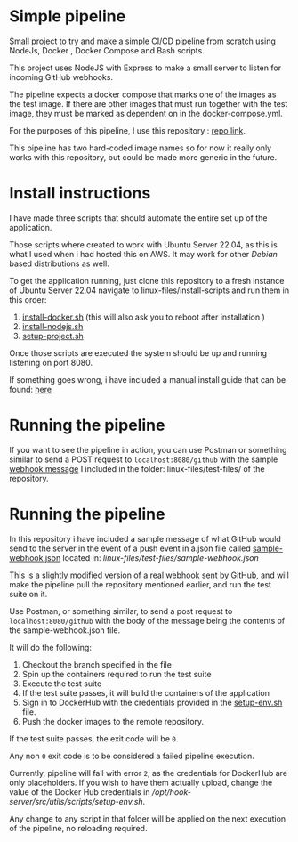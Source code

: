 # Simple pipeline

Small project to try and make a simple CI/CD pipeline from scratch using
NodeJs, Docker , Docker Compose and Bash scripts.

This project uses NodeJS with Express to make a small server to listen for
incoming GitHub webhooks.

The pipeline expects a docker compose that marks one of the images as the test
image. If there are other images that must run together with the test image,
they must be marked as dependent on in the docker-compose.yml.

For the purposes of this pipeline, I use this repository :
[repo link](https://github.com/DryDish/assignment-tests-mandatory).

This pipeline has two hard-coded image names so for now it really only works
with this repository, but could be made more generic in the future.

# Install instructions

I have made three scripts that should automate the entire set up of the
application.

Those scripts where created to work with Ubuntu Server 22.04, as this is what I
used when i had hosted this on AWS. It may work for other _Debian_ based
distributions as well.

To get the application running, just clone this repository to a fresh instance
of Ubuntu Server 22.04 navigate to linux-files/install-scripts and run them in
this order:

1. [install-docker.sh](linux-files/install-scripts/install-docker.sh) (this will also ask you to reboot after installation )
2. [install-nodejs.sh](linux-files/install-scripts/install-nodejs.sh)
3. [setup-project.sh](linux-files/install-scripts/setup-project.sh)

Once those scripts are executed the system should be up and running listening
on port 8080.

If something goes wrong, i have included a manual install guide that can be
found: [here](ubuntu-server-setup.md)

# Running the pipeline

If you want to see the pipeline in action, you can use Postman or something
similar to send a POST request to `localhost:8080/github` with the sample
[webhook message](linux-files/test-files/sample-webhook.json) I included in the
folder: linux-files/test-files/ of the repository.

# Running the pipeline

In this repository i have included a sample message of what GitHub would send
to the server in the event of a push event in a.json file called
[sample-webhook.json](linux-files/test-files/sample-webhook.json) located in:
_linux-files/test-files/sample-webhook.json_

This is a slightly modified version of a real webhook sent by GitHub, and will
make the pipeline pull the repository mentioned earlier, and run the test suite
on it.

Use Postman, or something similar, to send a post request to
`localhost:8080/github` with the body of the message being the contents of the
sample-webhook.json file.

It will do the following:

1. Checkout the branch specified in the file
2. Spin up the containers required to run the test suite
3. Execute the test suite
4. If the test suite passes, it will build the containers of the application
5. Sign in to DockerHub with the credentials provided in the
   [setup-env.sh](hook-server/src/utils/scripts/setup-env.sh) file.
6. Push the docker images to the remote repository.

If the test suite passes, the exit code will be `0`.

Any non `0` exit code is to be considered a failed pipeline execution.

Currently, pipeline will fail with error `2`, as the credentials for DockerHub
are only placeholders. If you wish to have them actually upload, change the
value of the Docker Hub credentials in
_/opt/hook-server/src/utils/scripts/setup-env.sh_.

Any change to any script in that folder will be applied on the next execution
of the pipeline, no reloading required.
